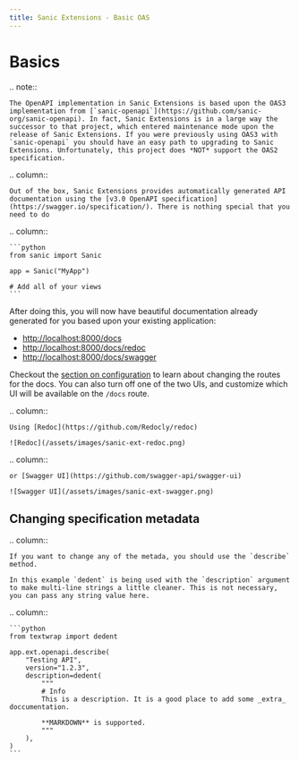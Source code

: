 ```yaml
---
title: Sanic Extensions - Basic OAS
---
```


# Basics


.. note::

    The OpenAPI implementation in Sanic Extensions is based upon the OAS3 implementation from [`sanic-openapi`](https://github.com/sanic-org/sanic-openapi). In fact, Sanic Extensions is in a large way the successor to that project, which entered maintenance mode upon the release of Sanic Extensions. If you were previously using OAS3 with `sanic-openapi` you should have an easy path to upgrading to Sanic Extensions. Unfortunately, this project does *NOT* support the OAS2 specification.



.. column::

    Out of the box, Sanic Extensions provides automatically generated API documentation using the [v3.0 OpenAPI specification](https://swagger.io/specification/). There is nothing special that you need to do

.. column::

    ```python
    from sanic import Sanic

    app = Sanic("MyApp")

    # Add all of your views
    ```

After doing this, you will now have beautiful documentation already generated for you based upon your existing application:

- [http://localhost:8000/docs](http://localhost:8000/docs)
- [http://localhost:8000/docs/redoc](http://localhost:8000/docs/redoc)
- [http://localhost:8000/docs/swagger](http://localhost:8000/docs/swagger)

Checkout the [section on configuration](../configuration.md) to learn about changing the routes for the docs. You can also turn off one of the two UIs, and customize which UI will be available on the `/docs` route.

.. column::

    Using [Redoc](https://github.com/Redocly/redoc)

    ![Redoc](/assets/images/sanic-ext-redoc.png)

.. column::

    or [Swagger UI](https://github.com/swagger-api/swagger-ui)

    ![Swagger UI](/assets/images/sanic-ext-swagger.png)

## Changing specification metadata

.. column::

    If you want to change any of the metada, you should use the `describe` method.

    In this example `dedent` is being used with the `description` argument to make multi-line strings a little cleaner. This is not necessary, you can pass any string value here.

.. column::

    ```python
    from textwrap import dedent

    app.ext.openapi.describe(
        "Testing API",
        version="1.2.3",
        description=dedent(
            """
            # Info
            This is a description. It is a good place to add some _extra_ doccumentation.

            **MARKDOWN** is supported.
            """
        ),
    )
    ```

